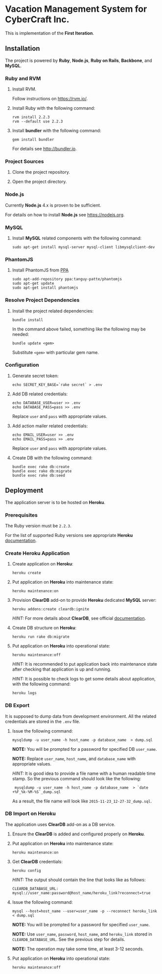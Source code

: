 #   Vacation Management System for CyberCraft Inc.
This is implementation of the **First Iteration**.

##  Installation
The project is powered by **Ruby**, **Node.js**, **Ruby on Rails**, **Backbone**, and **MySQL**.


### Ruby and RVM
1.  Install RVM.

    Follow instructions on https://rvm.io/.

2.  Install Ruby with the following command:
    ```
    rvm install 2.2.3
    rvm --default use 2.2.3
    ```

3.  Install **bundler** with the following command:
    ```
    gem install bundler
    ```
    For details see http://bundler.io.


### Project Sources
1.  Clone the project repository.

2.  Open the project directory.


### Node.js
Currently **Node.js** 4.x is proven to be sufficient.

For details on how to install **Node.js** see https://nodejs.org.


### MySQL
1.  Install **MySQL** related components with the following command:
    ```
    sudo apt-get install mysql-server mysql-client libmysqlclient-dev
    ```

### PhantomJS
1.  Install PhantomJS from [PPA](https://launchpad.net/~tanguy-patte/+archive/ubuntu/phantomjs)
    ```
    sudo apt-add-repository ppa:tanguy-patte/phantomjs
    sudo apt-get update
    sudo apt-get install phantomjs
    ```


### Resolve Project Dependencies
1.  Install the project related dependencies:
    ```
    bundle install
    ```
    In the command above failed, something like the following may be needed:
    ```
    bundle update <gem>
    ```
    Substitute `<gem>` with particular gem name.

### Configuration
1.  Generate secret token:
    ```
    echo SECRET_KEY_BASE=`rake secret` > .env
    ```

2.  Add DB related credentials:
    ```
    echo DATABASE_USER=user >> .env
    echo DATABASE_PASS=pass >> .env
    ```
    Replace `user` and `pass` with appropriate values.

2.  Add action mailer related credentials:
    ```
    echo EMAIL_USER=user >> .env
    echo EMAIL_PASS=pass >> .env
    ```
    Replace `user` and `pass` with appropriate values.

3.  Create DB with the following command:
    ```
    bundle exec rake db:create
    bundle exec rake db:migrate
    bundle exec rake db:seed
    ```

##  Deployment
The application server is to be hosted on **Heroku**.

### Prerequisites
The Ruby version must be `2.2.3`.

For the list of supported Ruby versions see appropriate **Heroku**
[documentation](https://devcenter.heroku.com/articles/ruby-support#ruby-versions).

### Create Heroku Application
1.  Create application on **Heroku**:
    ```
    heroku create
    ```

1.  Put application on **Heroku** into maintenance state:
    ```
    heroku maintenance:on
    ```

1.  Provision **ClearDB** add-on to provide **Heroku** dedicated **MySQL** server:
    ```
    heroku addons:create cleardb:ignite
    ```
    _HINT:_ For more details about **ClearDB**, see official [documentation](https://devcenter.heroku.com/articles/cleardb#provisioning-the-add-on).

1.  Create DB structure on **Heroku**:
    ```
    heroku run rake db:migrate
    ```

1.  Put application on **Heroku** into operational state:
    ```
    heroku maintenance:off
    ```
    _HINT:_ It is recommended to put application back into maintenance state
    after checking that application is up and running.

    _HINT:_ It is possible to check logs to get some details about application,
    with the following command:
    ```
    heroku logs
    ```


### DB Export
It is supposed to dump data from development environment.
All the related credentials are stored in the `.env` file.

1.  Issue the following command:
    ```
    mysqldump -u user_name -h host_name -p database_name  > dump.sql
    ```
    **NOTE:** You will be prompted for a password for specified DB `user_name`.

    **NOTE:** Replace `user_name`, `host_name`, and `database_name` with appropriate
    values.

    _HINT:_ It is good idea to provide a file name with a human readable time stamp.
    So the previous command should look like the following:
    ```
     mysqldump -u user_name -h host_name -p database_name  > `date +%F_%k-%M-%S`_dump.sql
    ```
    As a result, the file name will look like `2015-11-23_12-27-32_dump.sql`.


### DB Import on Heroku
The application uses **ClearDB** add-on as a DB service.

1.  Ensure the **ClearDB** is added and configured properly on **Heroku**.

1.  Put application on **Heroku** into maintenance state:
    ```
    heroku maintenance:on
    ```

1.  Get **ClearDB** credentials:
    ```
    heroku config
    ```
    _HINT:_ The output should contain the line that looks like as follows:
    ```
    CLEARDB_DATABASE_URL:     mysql://user_name:password@host_name/heroku_link?reconnect=true
    ```

1.  Issue the following command:
    ```
    mysql --host=host_name --user=user_name -p --reconnect heroku_link < dump.sql
    ```
    **NOTE:** You will be prompted for a password for specified `user_name`.

    **NOTE:** Use `user_name`, `password`, `host_name`, and `heroku_link` stored in `CLEARDB_DATABASE_URL`.
    See the previous step for details.

    **NOTE:** The operation may take some time, at least 3-12 seconds.

1.  Put application on **Heroku** into operational state:
    ```
    heroku maintenance:off
    ```

